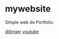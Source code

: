 # mywebsite

Simple web de Portfolio.

[dillinger](https://dillinger.io/)
[youtube](https://www.google.com.ar/search?q=youtube&sxsrf=ALeKk03_dKDQlEKnuB2rZXdURxRRYBRPZQ:1624822325151&source=lnms&tbm=isch&sa=X&ved=2ahUKEwimro3sxrjxAhVHrJUCHQTxDBYQ_AUoAnoECAEQBQ&biw=1920&bih=969#imgrc=XQY3s0qbTuJvzM)


